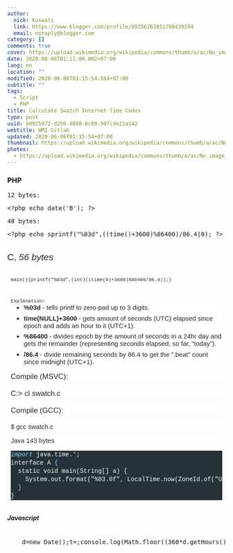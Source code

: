 ```yaml
---
author:
  nick: Kuswati
  link: https://www.blogger.com/profile/09256263851708439294
  email: noreply@blogger.com
category: []
comments: true
cover: https://upload.wikimedia.org/wikipedia/commons/thumb/a/ac/No_image_available.svg/2048px-No_image_available.svg.png
date: 2020-06-06T01:11:00.002+07:00
lang: en
location: ""
modified: 2020-06-06T01:15:54.664+07:00
subtitle: ""
tags:
  - Script
  - PHP
title: Calculate Swatch Internet Time Codes
type: post
uuid: b0925972-d256-4888-8c80-907cde21a142
webtitle: WMI Gitlab
updated: 2020-06-06T01:15:54+07:00
thumbnail: https://upload.wikimedia.org/wikipedia/commons/thumb/a/ac/No_image_available.svg/2048px-No_image_available.svg.png
photos:
  - https://upload.wikimedia.org/wikipedia/commons/thumb/a/ac/No_image_available.svg/2048px-No_image_available.svg.png
---
```


<h3 style="text-align: left;">PHP</h3><pre style="text-align: left;">12 bytes:</pre><pre style="text-align: left;">&lt;?php echo date('B'); ?&gt;</pre><pre style="text-align: left;">48 bytes:</pre><pre style="text-align: left;">&lt;?php echo&nbsp;sprintf("%03d",((time()+3600)%86400)/86.4|0); ?&gt;</pre><div><br></div><div>  <h3 style="background-color: white; border: 0px; box-sizing: inherit; color: #242729; font-family: arial, &quot;helvetica neue&quot;, helvetica, sans-serif; font-size: 21px; font-stretch: inherit; font-variant-east-asian: inherit; font-variant-numeric: inherit; line-height: 1.3; margin: 0px 0px 1em; overflow-wrap: break-word; padding: 0px; text-align: left; vertical-align: baseline;"><span style="font-weight: normal;">C,&nbsp;<em style="border: 0px; box-sizing: inherit; font-family: inherit; font-stretch: inherit; font-variant: inherit; line-height: inherit; margin: 0px; padding: 0px; vertical-align: baseline;">56 bytes</em></span></h3></div><div>  <pre style="border-radius: 3px; border: 0px; box-sizing: inherit; color: #242729; font-family: consolas, menlo, monaco, &quot;lucida console&quot;, &quot;liberation mono&quot;, &quot;dejavu sans mono&quot;, &quot;bitstream vera sans mono&quot;, &quot;courier new&quot;, monospace, sans-serif; font-size: 13px; font-stretch: inherit; font-variant-east-asian: inherit; font-variant-numeric: inherit; line-height: inherit; margin-bottom: 1em; margin-top: 0px; max-height: 600px; overflow-wrap: normal; overflow: auto; padding: 12px 8px; text-align: left; vertical-align: baseline; width: auto;"><code style="border: 0px; box-sizing: inherit; font-family: consolas, menlo, monaco, &quot;lucida console&quot;, &quot;liberation mono&quot;, &quot;dejavu sans mono&quot;, &quot;bitstream vera sans mono&quot;, &quot;courier new&quot;, monospace, sans-serif; font-stretch: inherit; font-style: inherit; font-variant: inherit; font-weight: inherit; line-height: inherit; margin: 0px; padding: 0px; vertical-align: baseline; white-space: inherit;">main(){printf("%03d",(int)((time(0)+3600)%86400/86.4));}</code></pre>  <pre style="border-radius: 3px; border: 0px; box-sizing: inherit; color: #242729; font-family: consolas, menlo, monaco, &quot;lucida console&quot;, &quot;liberation mono&quot;, &quot;dejavu sans mono&quot;, &quot;bitstream vera sans mono&quot;, &quot;courier new&quot;, monospace, sans-serif; font-size: 13px; font-stretch: inherit; font-variant-east-asian: inherit; font-variant-numeric: inherit; line-height: inherit; margin-bottom: 1em; margin-top: 0px; max-height: 600px; overflow-wrap: normal; overflow: auto; padding: 12px 8px; text-align: left; vertical-align: baseline; width: auto;"><code style="border: 0px; box-sizing: inherit; font-family: consolas, menlo, monaco, &quot;lucida console&quot;, &quot;liberation mono&quot;, &quot;dejavu sans mono&quot;, &quot;bitstream vera sans mono&quot;, &quot;courier new&quot;, monospace, sans-serif; font-stretch: inherit; font-style: inherit; font-variant: inherit; line-height: inherit; margin: 0px; padding: 0px; vertical-align: baseline; white-space: inherit;"><span style="font-weight: inherit;">Explanation:</span><ul style="background-color: white; border: 0px; box-sizing: inherit; font-family: arial, &quot;helvetica neue&quot;, helvetica, sans-serif; font-size: 15px; font-stretch: inherit; font-variant-east-asian: inherit; font-variant-numeric: inherit; font-weight: inherit; line-height: inherit; list-style-image: initial; list-style-position: initial; margin: 0px 0px 1em 30px; padding: 0px; vertical-align: baseline; white-space: normal;"><li style="border: 0px; box-sizing: inherit; font-family: inherit; font-stretch: inherit; font-style: inherit; font-variant: inherit; font-weight: inherit; line-height: inherit; margin: 0px 0px 0.5em; overflow-wrap: break-word; padding: 0px; vertical-align: baseline;"><strong style="border: 0px; box-sizing: inherit; font-family: inherit; font-stretch: inherit; font-style: inherit; font-variant: inherit; line-height: inherit; margin: 0px; padding: 0px; vertical-align: baseline;">%03d</strong>&nbsp;- tells printf to zero-pad up to 3 digits.</li><li style="border: 0px; box-sizing: inherit; font-family: inherit; font-stretch: inherit; font-style: inherit; font-variant: inherit; font-weight: inherit; line-height: inherit; margin: 0px 0px 0.5em; overflow-wrap: break-word; padding: 0px; vertical-align: baseline;"><strong style="border: 0px; box-sizing: inherit; font-family: inherit; font-stretch: inherit; font-style: inherit; font-variant: inherit; line-height: inherit; margin: 0px; padding: 0px; vertical-align: baseline;">time(NULL)+3600</strong>&nbsp;- gets amount of seconds (UTC) elapsed since epoch and adds an hour to it (UTC+1).</li><li style="border: 0px; box-sizing: inherit; font-family: inherit; font-stretch: inherit; font-style: inherit; font-variant: inherit; font-weight: inherit; line-height: inherit; margin: 0px 0px 0.5em; overflow-wrap: break-word; padding: 0px; vertical-align: baseline;"><strong style="border: 0px; box-sizing: inherit; font-family: inherit; font-stretch: inherit; font-style: inherit; font-variant: inherit; line-height: inherit; margin: 0px; padding: 0px; vertical-align: baseline;">%86400</strong>&nbsp;- divides epoch by the amount of seconds in a 24hr day and gets the remainder (representing seconds elapsed, so far, "today").</li><li style="border: 0px; box-sizing: inherit; font-family: inherit; font-stretch: inherit; font-style: inherit; font-variant: inherit; font-weight: inherit; line-height: inherit; margin: 0px; overflow-wrap: break-word; padding: 0px; vertical-align: baseline;"><strong style="border: 0px; box-sizing: inherit; font-family: inherit; font-stretch: inherit; font-style: inherit; font-variant: inherit; line-height: inherit; margin: 0px; padding: 0px; vertical-align: baseline;">/86.4</strong>&nbsp;- divide remaining seconds by 86.4 to get the ".beat" count since midnight (UTC+1).</li></ul><h4 style="background-color: white; border: 0px; box-sizing: inherit; font-family: arial, &quot;helvetica neue&quot;, helvetica, sans-serif; font-size: 17px; font-stretch: inherit; font-variant-east-asian: inherit; font-variant-numeric: inherit; font-weight: 400; line-height: 1.3; margin: 0px 0px 1em; overflow-wrap: break-word; padding: 0px; text-align: left; vertical-align: baseline; white-space: normal;">Compile (MSVC):</h4><h3 style="background-color: white; border: 0px; box-sizing: inherit; font-family: arial, &quot;helvetica neue&quot;, helvetica, sans-serif; font-size: 17px; font-stretch: inherit; font-variant-east-asian: inherit; font-variant-numeric: inherit; font-weight: 400; line-height: 1.3; margin: 0px 0px 1em; overflow-wrap: break-word; padding: 0px; vertical-align: baseline; white-space: normal;">C:&gt; cl swatch.c</h3><h4 style="background-color: white; border: 0px; box-sizing: inherit; font-family: arial, &quot;helvetica neue&quot;, helvetica, sans-serif; font-size: 17px; font-stretch: inherit; font-variant-east-asian: inherit; font-variant-numeric: inherit; font-weight: 400; line-height: 1.3; margin: 0px 0px 1em; overflow-wrap: break-word; padding: 0px; text-align: left; vertical-align: baseline; white-space: normal;">Compile (GCC):</h4><p style="background-color: white; border: 0px; box-sizing: inherit; clear: both; font-family: arial, &quot;helvetica neue&quot;, helvetica, sans-serif; font-size: 15px; font-stretch: inherit; font-variant-east-asian: inherit; font-variant-numeric: inherit; font-weight: inherit; line-height: inherit; margin: 0px 0px 1em; padding: 0px; vertical-align: baseline; white-space: normal;">$ gcc swatch.c</p><h3 style="background-color: white; border: 0px; box-sizing: inherit; clear: both; font-family: arial, &quot;helvetica neue&quot;, helvetica, sans-serif; font-size: 15px; font-stretch: inherit; font-variant-east-asian: inherit; font-variant-numeric: inherit; line-height: inherit; margin: 0px 0px 1em; padding: 0px; text-align: left; vertical-align: baseline; white-space: normal;"><span style="font-weight: normal;">Java 143 bytes</span></h3><div><div style="background-color: #263238; color: #eeffff; font-family: consolas, consolas, &quot;courier new&quot;, monospace; font-size: 14px; line-height: 19px;"><div><span style="color: #89ddff; font-style: italic;">import</span>&nbsp;java.time.<span style="color: #f78c6c;">*</span>;</div><div>interface&nbsp;A&nbsp;<span style="color: #89ddff;">{</span></div><div>&nbsp;&nbsp;static&nbsp;void&nbsp;main(String[]&nbsp;a)&nbsp;{</div><div>&nbsp;&nbsp;&nbsp;&nbsp;System.out.format("%03.0f"<span style="color: #89ddff;">,</span>&nbsp;LocalTime.now(ZoneId.of("UT+1")).toSecondOfDay()&nbsp;/&nbsp;86.4);</div><div>&nbsp;&nbsp;<span style="color: #89ddff;">}</span></div><div>}</div></div></div></code></pre></div><div>  <h5>Javascript</h5>  <pre><br>    d=new Date();t=;console.log(Math.floor((360*d.getHours()+60*d.getMinutes()+d.getSeconds())/86.4));<br>  </pre></div><script>document.querySelectorAll("pre,code");
  pretext.forEach(function (el) {
    el.classList.toggle("notranslate", true);
  });</script><script>document.querySelectorAll("pre,code");
  pretext.forEach(function (el) {
    el.classList.toggle("notranslate", true);
  });</script><script>document.querySelectorAll("pre,code");
  pretext.forEach(function (el) {
    el.classList.toggle("notranslate", true);
  });</script>